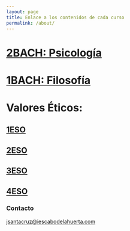 ```yaml
---
layout: page
title: Enlace a los contenidos de cada curso
permalink: /about/
---
```


# [2BACH: Psicología](https://javieriesch.github.io/2BACH/)


# [1BACH: Filosofía](https://javieriesch.github.io/1BACH/)

# Valores Éticos:
## [1ESO](https://javieriesch.github.io/1ESO/)
## [2ESO](https://javieriesch.github.io/2ESO/)
## [3ESO](https://javieriesch.github.io/3ESO/)
## [4ESO](https://javieriesch.github.io/4ESO/)

### Contacto

[jsantacruz@iescabodelahuerta.com](mailto:jsantacruz@iescabodelahuerta.com)
